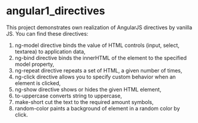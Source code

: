# angular1_directives
This project demonstrates own realization of AngularJS directives by vanilla JS. You can find these directives:

1. ng-model directive binds the value of HTML controls (input, select, textarea) to application data,
2. ng-bind  directive binds the innerHTML of the element to the specified model property,
3. ng-repeat directive repeats a set of HTML, a given number of times,
4. ng-click directive allows you to specify custom behavior when an element is clicked,
5. ng-show directive shows or hides the given HTML element,
6. to-uppercase converts string to uppercase,
7. make-short cut the text to the required amount symbols,
8. random-color paints a background of element in a random color by click.
